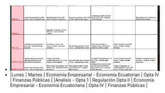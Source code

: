 - ![image.png](../assets/image_1643061761054_0.png)
- |Lunes  | Martes   |  Economía Empresarial  - Economía Ecuatorian  |  Opta IV  |  Finanzas Públicas  |
  |Analisis - Opta 1  | Regulación Opta II   |  Economía Empresarial  - Economía Ecuatoriana  |  Opta IV  |  Finanzas Públicas  |